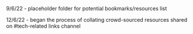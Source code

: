 9/6/22 - placeholder folder for potential bookmarks/resources list

12/6/22 - began the process of collating crowd-sourced resources shared on #tech-related links channel